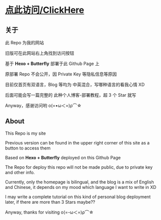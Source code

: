 # [点此访问/ClickHere](http://sacilave.github.io)

## 关于

此 Repo 为我的网站

旧版可在此网站右上角找到访问按钮

基于 **Hexo + Butterfly** 部署于此 Github Page 上

原部署 Repo 不会公开，因 Private Key 等隐私信息等原因

目前仅首页有双语言，Blog 等均为 中英混合，写哪种语言的看我心情 XD

后面可能会写一篇完整的 此种个人博客-部署教程，超 3 个 Star 就写

Anyway，感谢访问哟 ο(=•ω＜=)ρ⌒☆ 

## About

This Repo is my site

Previous version can be found in the upper right corner of this site as a button to access them

Based on **Hexo + Butterfly** deployed on this Github Page

The Repo for deploy this repo will not be made public, due to private key and other info.

Currently, only the homepage is bilingual, and the blog is a mix of English and Chinese, it depends on my mood which language I want to write in XD

I may write a complete tutorial on this kind of personal blog deployment later, if there are more than 3 Stars maybe??

Anyway, thanks for visiting ο(=-ω＜=)ρ⌒☆